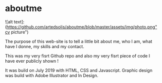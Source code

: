 # aboutme

![alt text]:(https://github.com/artedsolis/aboutme/blob/master/assets/img/photo.png"cv picture")

The purpose of this web-site is to tell a little bit about me, who I am, what have I donne, my skills and my contact. 

This was my very fisrt Github repo and also my very fisrt piece of code I have ever publicly shown  ! 

It was build on July 2019 with HTML, CSS and Javascript. Graphic design was build with Adobe Illustrator and In Design. 

